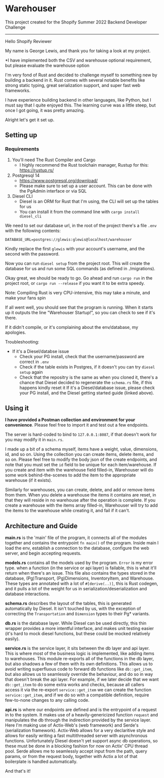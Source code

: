 # Warehouser

This project created for the Shopify Summer 2022 Backend Developer Challenge

---

Hello Shopify Reviewer

My name is George Lewis, and thank you for taking a look at my project.

*I have implemented both the CSV and warehouse optional requirement, but please evaluate the warehouse option

I'm very fond of Rust and decided to challenge myself to something new by building a backend in it. Rust comes with several notable benefits like strong static typing, great serialization support, and super fast web frameworks.

I have experience building backend in other languages, like Python, but I must say that I quite enjoyed this.
The learning curve was a little steep, but once I got going, it was pretty amazing.

Alright let's get it set up.

## Setting up

### Requirements

1. You'll need The Rust Compiler and Cargo
    - I highly recommend the Rust toolchain manager, Rustup for this: https://rustup.rs/
2. Postgresql 14
    - https://www.postgresql.org/download/
    - Please make sure to set up a user account. This can be done with the PgAdmin interface or via SQL
3. Diesel CLI
    - Diesel is an ORM for Rust that I'm using, the CLI will set up the tables for us
    - You can install it from the command line with `cargo install diesel_cli`

We need to set our database url, in the root of the project there's a file `.env` with the following contents:

`DATABASE_URL=postgres://glewis:glewis@localhost/warehouser`

Kindly replace the first `glewis` with your account's username, and the second with the password.

Now you can run `diesel setup` from the project root. This will create the database for us and run some SQL commands (as defined in ./migrations).

Okay great, we should be ready to go.
Go ahead and run `cargo run` in the project root, or `cargo run --release` if you want it to be extra speedy.

Note: Compiling Rust is very CPU-intensive, this may take a minute, and make your fans spin

If all went well, you should see that the program is running.
When it starts up it outputs the line "Warehouser Startup!", so you can check to see if it's there.

If it didn't compile, or it's complaining about the env/database, my apologies.

Troubleshooting:
- If it's a Diesel/databse issue
  - Check your PG install, check that the username/password are correct in `.env`
  - Check if the table exists in Postgres, if it doesn't you can try `diesel setup` again
  - Check that the repositry is the same as when you cloned it, there's a chance that Diesel decided to regenerate the `schema.rs` file, if this happens kindly reset it
If it's a Diesel/database issue, please check your PG install, and the Diesel getting started guide (linked above).

## Using it

**I have provided a Postman collection and environment for your convenience**. Please feel free to import it and test out a few endpoints.

The server is hard-coded to bind to `127.0.0.1:8087`, if that doesn't work for you may modify it in `main.rs`.

I made up a bit of a schema myself, items have a weight, value, dimensions, id, and so on.
Using the collection you can create items, delete items, and so on. Please feel free to modify the body json of the create endpoints, and note that you must set the `id` field to be unique for each item/warehouse. If you create and item with the warehouse field filled-in, Warehouser will do some work behind-the-scenes to add the item to the appropriate warehouse (if it exists).

Similarly for warehouses, you can create, delete, and add or remove items from them.
When you delete a warehouse the items it contains are reset, in that they will reside in no warehouse after the operation is complete.
If you create a warehouse with the items array filled-in, Warehouser will try to add the items to the warehouse while creating it, and fail if it can't.

## Architecture and Guide

**main.rs** is the 'main' file of the program, it connects all of the modules together and contains the entrypoint `fn main()` of the program. Inside main I load the env, establish a connection to the database, configure the web server, and begin accepting requests.

**models.rs** contains all the models used by the program. `Error` is my error type. when a function (in the service or api layer) is failable, this is what it'll return when there's an issue. This file also contains the types stored in the database, (Pg)Transport, (Pg)Dimensions, InventoryItem, and Warehouse. These types are annotated with a lot of `#[derive(..)]`, this is Rust codegen, and it pulls a lot of the weight for us in serialization/deserialization and database interactions.

**schema.rs** describes the layout of the tables, this is generated automatically by Diesel. It isn't touched by us, with the exception of correcting the `Transportation` and `Dimension` types to their Pg* variants.

**db.rs** is the database layer. While Diesel can be used directly, this thin wrapper provides a more intentful interface, and makes unit testing easier (it's hard to mock diesel functions, but these could be mocked relatively easily).

**service.rs** is the service layer, it sits between the db layer and api layer. This is where most of the business logic is implemented, like adding items to warehouses. This module re-exports all of the functions in the db layer, but also shadows a few of them with its own definitions. This allows us to avoid writing superfluous code to forward db functions like `db::get_item`, but also allows us to seamlessly override the behaviour, and do so in way that doesn't break the api layer. For example, if we later decide that we want `db::get_item` to do some extra works and checks, because all callers access it via the re-export `service::get_item` we can create the function `service::get_item`, and if we do so with a compatible definition, require few-to-none changes to any calling code.

**api.rs** is where our endpoints are defined and is the entrypoint of a request in to the system. It makes use of a heavily-genericized function `request` and manipulates the db through the indirection provided by the service layer. Here I'm making use of Actix-Web's (web framework) and Serde's (serialization framework). Actix-Web allows for a very declaritive style and allows for easily writing a fast multithreaded server with asynchronous functions. Unfortunately Diesel doesn't yet support async db operations, so these must be done in a blocking fashion for now on Actix' CPU thread pool. Serde allows me to seamlessly accept input from the path, query params, or from the request body, together with Actix a lot of that boilerplate is handled automatically.

And that's it!
